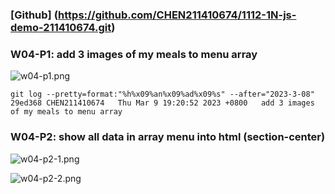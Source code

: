 ### [Github] (https://github.com/CHEN211410674/1112-1N-js-demo-211410674.git)

### W04-P1: add 3 images of my meals to menu array

![w04-p1.png](https://sgtwgxsjtbibcbrzrfra.supabase.co/storage/v1/object/public/demo-74/md_1N_img/w04-p1.png)

```
git log --pretty=format:"%h%x09%an%x09%ad%x09%s" --after="2023-3-08"
29ed368 CHEN211410674   Thu Mar 9 19:20:52 2023 +0800   add 3 images of my meals to menu array
```

### W04-P2: show all data in array menu into html (section-center)

![w04-p2-1.png](https://sgtwgxsjtbibcbrzrfra.supabase.co/storage/v1/object/public/demo-74/md_1N_img/w04-p2-1.png)

![w04-p2-2.png](https://sgtwgxsjtbibcbrzrfra.supabase.co/storage/v1/object/public/demo-74/md_1N_img/w04-p2-2.png)
